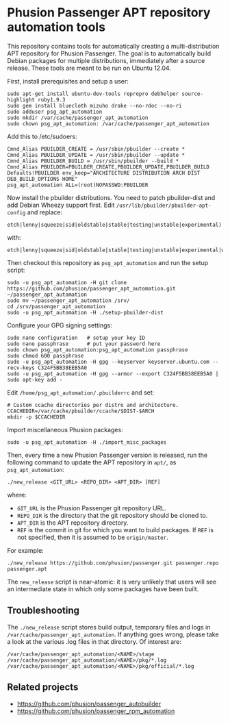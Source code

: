 # Phusion Passenger APT repository automation tools

This repository contains tools for automatically creating a multi-distribution APT repository for Phusion Passenger. The goal is to automatically build Debian packages for multiple distributions, immediately after a source release. These tools are meant to be run on Ubuntu 12.04.

First, install prerequisites and setup a user:

    sudo apt-get install ubuntu-dev-tools reprepro debhelper source-highlight ruby1.9.3
    sudo gem install bluecloth mizuho drake --no-rdoc --no-ri
    sudo adduser psg_apt_automation
    sudo mkdir /var/cache/passenger_apt_automation
    sudo chown psg_apt_automation: /var/cache/passenger_apt_automation

Add this to /etc/sudoers:

    Cmnd_Alias PBUILDER_CREATE = /usr/sbin/pbuilder --create *
    Cmnd_Alias PBUILDER_UPDATE = /usr/sbin/pbuilder --update *
    Cmnd_Alias PBUILDER_BUILD = /usr/sbin/pbuilder --build *
    Cmnd_Alias PBUILDER=PBUILDER_CREATE,PBUILDER_UPDATE,PBUILDER_BUILD
    Defaults!PBUILDER env_keep="ARCHITECTURE DISTRIBUTION ARCH DIST DEB_BUILD_OPTIONS HOME"
    psg_apt_automation ALL=(root)NOPASSWD:PBUILDER

Now install the pbuilder distributions. You need to patch pbuilder-dist and add Debian Wheezy support first. Edit `/usr/lib/pbuilder/pbuilder-apt-config` and replace:

    etch|lenny|squeeze|sid|oldstable|stable|testing|unstable|experimental)

with:

    etch|lenny|squeeze|sid|oldstable|stable|testing|unstable|experimental|wheezy)

Then checkout this repository as `psg_apt_automation` and run the setup script:

    sudo -u psg_apt_automation -H git clone https://github.com/phusion/passenger_apt_automation.git ~/passenger_apt_automation
    sudo mv ~/passenger_apt_automation /srv/
    cd /srv/passenger_apt_automation
    sudo -u psg_apt_automation -H ./setup-pbuilder-dist

Configure your GPG signing settings:

    sudo nano configuration   # setup your key ID
    sudo nano passphrase      # put your password here
    sudo chown psg_apt_automation:psg_apt_automation passphrase
    sudo chmod 600 passphrase
    sudo -u psg_apt_automation -H gpg --keyserver keyserver.ubuntu.com --recv-keys C324F5BB38EEB5A0
    sudo -u psg_apt_automation -H gpg --armor --export C324F5BB38EEB5A0 | sudo apt-key add -

Edit `/home/psg_apt_automation/.pbuilderrc` and set:

    # Custom ccache directories per distro and architecture.
    CCACHEDIR=/var/cache/pbuilder/ccache/$DIST-$ARCH
    mkdir -p $CCACHEDIR

Import miscellaneous Phusion packages:

    sudo -u psg_apt_automation -H ./import_misc_packages

Then, every time a new Phusion Passenger version is released, run the following command to update the APT repository in `apt/`, as `psg_apt_automation`:

    ./new_release <GIT_URL> <REPO_DIR> <APT_DIR> [REF]

where:

 * `GIT_URL` is the Phusion Passenger git repository URL.
 * `REPO_DIR` is the directory that the git repository should be cloned to.
 * `APT_DIR` is the APT repository directory.
 * `REF` is the commit in git for which you want to build packages. If `REF` is not specified, then it is assumed to be `origin/master`.

For example:

    ./new_release https://github.com/phusion/passenger.git passenger.repo passenger.apt

The `new_release` script is near-atomic: it is very unlikely that users will see an intermediate state in which only some packages have been built.

## Troubleshooting

The `./new_release` script stores build output, temporary files and logs in `/var/cache/passenger_apt_automation`. If anything goes wrong, please take a look at the various .log files in that directory. Of interest are:

    /var/cache/passenger_apt_automation/<NAME>/stage
    /var/cache/passenger_apt_automation/<NAME>/pkg/*.log
    /var/cache/passenger_apt_automation/<NAME>/pkg/official/*.log

## Related projects

 * https://github.com/phusion/passenger_autobuilder
 * https://github.com/phusion/passenger_rpm_automation
